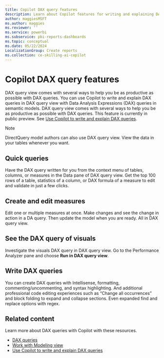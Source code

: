 ```yaml
---
title: Copilot DAX query features
description: Learn about Copilot features for writing and explaining DAX queries in DAX query view in Power BI Desktop.
author: maggiesMSFT
ms.author: maggies
ms.reviewer: ''
ms.service: powerbi
ms.subservice: pbi-reports-dashboards
ms.topic: conceptual
ms.date: 05/22/2024
LocalizationGroup: Create reports
ms.collection: ce-skilling-ai-copilot
---
```


# Copilot DAX query features

DAX query view comes with several ways to help you be as productive as possible with DAX queries. You can use Copilot to write and explain DAX queries in DAX query view with Data Analysis Expressions (DAX) queries in semantic models. DAX query view comes with several ways to help you be as productive as possible with DAX queries. This feature is currently in public preview. See [Use Copilot to write and explain DAX queries](dax-query-copilot-create.md).

> [!NOTE]
> DirectQuery model authors can also use DAX query view. View the data in your tables whenever you want.

## Quick queries

Have the DAX query written for you from the context menu of tables, columns, or measures in the Data pane of DAX query view. Get the top 100 rows of a table, statistics of a column, or DAX formula of a measure to edit and validate in just a few clicks.

## Create and edit measures

Edit one or multiple measures at once. Make changes and see the change in action in a DA query. Then update the model when you are ready. All in DAX query view.

## See the DAX query of visuals

Investigate the visuals DAX query in DAX query view. Go to the Performance Analyzer pane and choose **Run in DAX query view**. 

## Write DAX queries

You can create DAX queries with Intellisense, formatting, commenting/uncommenting, and syntax highlighting. And additional professional code editing experiences such as “Change all occurrences” and block folding to expand and collapse sections. Even expanded find and replace options with regex. 

## Related content

Learn more about DAX queries with Copilot with these resources.

- [DAX queries](/dax/dax-queries)  
- [Work with Modeling view](desktop-modeling-view.md)
- [Use Copilot to write and explain DAX queries](dax-query-copilot-create.md)
